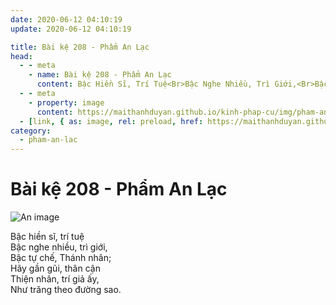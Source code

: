```yaml
---
date: 2020-06-12 04:10:19
update: 2020-06-12 04:10:19

title: Bài kệ 208 - Phẩm An Lạc
head:
  - - meta
    - name: Bài kệ 208 - Phẩm An Lạc
      content: Bậc Hiền Sĩ, Trí Tuệ<Br>Bậc Nghe Nhiều, Trì Giới,<Br>Bậc Tự Chế, Thánh Nhân;<Br>Hãy Gần Gũi, Thân Cận<Br>Thiện Nhân, Trí Giả Ấy,<Br>Như Trăng Theo Đường Sao.<Br>
  - - meta
    - property: image
      content: https://maithanhduyan.github.io/kinh-phap-cu/img/pham-an-lac/pham-an-lac-208.jpg
  - [link, { as: image, rel: preload, href: https://maithanhduyan.github.io/kinh-phap-cu/img/pham-an-lac/pham-an-lac-208.jpg }]
category:
  - pham-an-lac
---
```


# Bài kệ 208 - Phẩm An Lạc

![An image](/img/pham-an-lac/pham-an-lac-208.jpg)

Bậc hiền sĩ, trí tuệ<br>Bậc nghe nhiều, trì giới,<br>Bậc tự chế, Thánh nhân;<br>Hãy gần gũi, thân cận<br>Thiện nhân, trí giả ấy,<br>Như trăng theo đường sao.<br>
